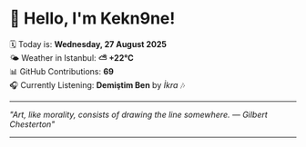 # 👋 Hello, I'm Kekn9ne!

🗓️ Today is: **Wednesday, 27 August 2025**  
🌤️ Weather in Istanbul: **⛅️  +22°C**  
📊 GitHub Contributions: **69**  
🎧 Currently Listening: **Demiştim Ben** by *İkra* 🎶

---

_"Art, like morality, consists of drawing the line somewhere. — *Gilbert Chesterton*"_

---
